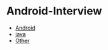 # Android-Interview
 - [Android](Android/README.md)
 - [java](Java/README.md)
 - [Other](Other/README.md)